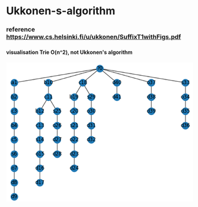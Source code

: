 # Ukkonen-s-algorithm


### reference https://www.cs.helsinki.fi/u/ukkonen/SuffixT1withFigs.pdf

### 

###



#### visualisation Trie O(n^2), not Ukkonen's algorithm

![.](https://github.com/mario11-wiet/Ukkonen-s-algorithm/blob/master/Zrzut%20ekranu%20z%202021-03-27%2019-08-37.png "Trie O(n^2)")
